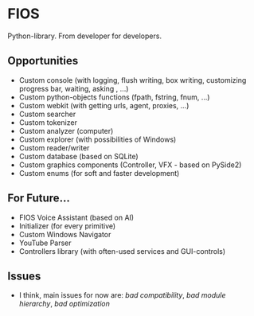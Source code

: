 # FIOS
Python-library.
From developer for developers.

## Opportunities
- Custom console (with logging, flush writing, box writing, customizing progress bar, waiting, asking , ...)
- Custom python-objects functions (fpath, fstring, fnum, ...)
- Custom webkit (with getting urls, agent, proxies, ...)
- Custom searcher
- Custom tokenizer
- Custom analyzer (computer)
- Custom explorer (with possibilities of Windows)
- Custom reader/writer
- Custom database (based on SQLite)
- Custom graphics components (Controller, VFX - based on PySide2)
- Custom enums (for soft and faster development)

## For Future...
- FIOS Voice Assistant (based on AI)
- Initializer (for every primitive)
- Custom Windows Navigator
- YouTube Parser
- Controllers library (with often-used services and GUI-controls)

## Issues
- I think, main issues for now are: _bad compatibility_,  _bad module hierarchy_, _bad optimization_
